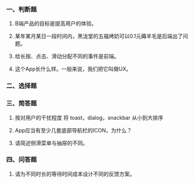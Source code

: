 ### 一、判断题

1. B端产品的目标是提高用户的体验。

2. 某年某月某日一段时间内，黑泷堂的五福烤奶可以0.1元薅羊毛是后端出了问题。

3. 给长按、点击、滑动分配不同的事件是前端。

4. 这个App长什么样。一般来说，我们把它叫做UX。

   



### 二、选择题





### 三、简答题

1. 按对用户的干扰程度 将 toast，dialog，snackbar 从小到大排序

   

2. App应当有至少几套底部导航栏的ICON，为什么？



3. 请简述侧滑菜单与抽屉的不同。







### 四、问答题

1. 请为不同时长的等待时间成本设计不同的反馈方案。